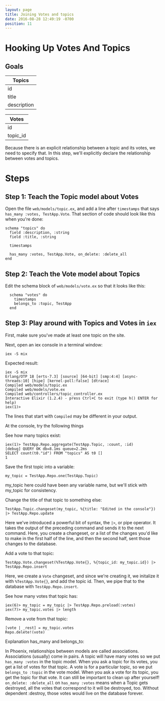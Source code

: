 ```yaml
---
layout: page
title: Joining Votes and topics
date: 2016-08-28 12:49:19 -0700
position: 11
---
```


# Hooking Up Votes And Topics

## Goals

<table class="model-diagram">
<thead><tr><th>Topics</th></tr></thead>
<tbody>
<tr><td>id</td></tr>
<tr><td>title</td></tr>
<tr><td>description</td></tr>
</tbody>
</table>

<table class="model-diagram">
<thead><tr><th>Votes</th></tr></thead>
<tbody>
<tr><td>id</td></tr>
<tr><td>topic_id</td></tr>
</tbody>
</table>



Because there is an explicit relationship between a topic and its votes, we need to specify that. In this step, we'll explicitly declare the relationship between votes and topics.

# Steps

## Step 1: Teach the Topic model about Votes

Open the file `web/models/topic.ex`, and add a line after `timestamps` that says `has_many :votes, TestApp.Vote`. That section of code should look like this when you're done:

```
schema "topics" do
  field :description, :string
  field :title, :string

  timestamps

  has_many :votes, TestApp.Vote, on_delete: :delete_all
end
```

## Step 2: Teach the Vote model about Topics
Edit the schema block of `web/models/vote.ex` so that it looks like this:

```
  schema "votes" do
    timestamps
    belongs_to :topic, TestApp
  end
```

## Step 3: Play around with Topics and Votes in `iex`

First, make sure you've made at least one topic on the site.

Next, open an iex console in a terminal window:
```
iex -S mix
```
Expected result:
```
iex -S mix
Erlang/OTP 18 [erts-7.3] [source] [64-bit] [smp:4:4] [async-threads:10] [hipe] [kernel-poll:false] [dtrace]
Compiled web/models/topic.ex
Compiled web/models/vote.ex
Compiled web/controllers/topic_controller.ex
Interactive Elixir (1.2.4) - press Ctrl+C to exit (type h() ENTER for help)
iex(1)>
```
The lines that start with `Compiled` may be different in your output.

At the console, try the following things

See how many topics exist:  
```
iex(1)> TestApp.Repo.aggregate(TestApp.Topic, :count, :id)
[debug] QUERY OK db=8.1ms queue=2.2ms
SELECT count(t0."id") FROM "topics" AS t0 []
1
```

Save the first topic into a variable:
```
my_topic = TestApp.Repo.one(TestApp.Topic)
```
my_topic here could have been any variable name, but we'll stick with my_topic for consistency.

Change the title of that topic to something else:
```
TestApp.Topic.changeset(my_topic, %{title: "Edited in the console"}) |> TestApp.Repo.update
```
Here we've introduced a powerful bit of syntax, the `|>`, or pipe operator. It takes the output of the preceding command and sends it to the next command. Here, you create a changeset, or a list of the changes you'd like to make in the first half of the line, and then the second half, sent those changes to the database.

Add a vote to that topic:
```
TestApp.Vote.changeset(%TestApp.Vote{}, %{topic_id: my_topic.id}) |> TestApp.Repo.insert
```

Here, we create a `Vote` changeset, and since we're creating it, we initalize it with `%TestApp.Vote{}`, and add the topic id. Then, we pipe that to the database with `TestApp.Repo.insert`.

See how many votes that topic has:

```
iex(6)> my_topic = my_topic |> TestApp.Repo.preload(:votes)
iex(7)> my_topic.votes |> length
```

Remove a vote from that topic:

```
[vote | _rest] = my_topic.votes
Repo.delete!(vote)
```



Explanation
has_many and belongs_to:

In Phoenix, relationships between models are called associations.
Associations (usually) come in pairs.
A topic will have many votes so we put `has_many :votes` in the topic model.
When you ask a topic for its votes, you get a list of votes for that topic.
A vote is for a particular topic, so we put `belongs_to :topic` in the vote model.
When you ask a vote for its topic, you get the topic for that vote.
It can still be important to clean up after yourself! `on_delete: :delete_all` on `has_many :votes` means when a Topic gets destroyed, all the votes that correspond to it will be destroyed, too. Without dependent :destroy, those votes would live on the database forever.
